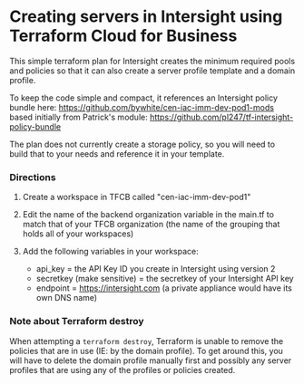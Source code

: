 
# Creating servers in Intersight using Terraform Cloud for Business

This simple terraform plan for Intersight creates the minimum required pools and policies so that it can also create a server profile template and a domain profile.

To keep the code simple and compact, it references an Intersight policy bundle here:
https://github.com/bywhite/cen-iac-imm-dev-pod1-mods
based initially from Patrick's module:  https://github.com/pl247/tf-intersight-policy-bundle

The plan does not currently create a storage policy, so you will need to build that to your needs and reference it in your template.

### Directions

1. Create a workspace in TFCB called "cen-iac-imm-dev-pod1"

2. Edit the name of the backend organization variable in the main.tf to match that of your TFCB organization (the name of the grouping that holds all of your workspaces)

3. Add the following variables in your workspace:
    - api_key = the API Key ID you create in Intersight using version 2
    - secretkey (make sensitive) = the secretkey of your Intersight API key
    - endpoint = https://intersight.com    (a private appliance would have its own DNS name)

### Note about Terraform destroy

When attempting a `terraform destroy`, Terraform is unable to remove the policies that are in use (IE: by the domain profile). To get around this, you will have to delete the domain profile manually first and possibly any server profiles that are using any of the profiles or policies created.
